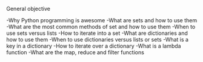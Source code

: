 General objective

-Why Python programming is awesome
-What are sets and how to use them
-What are the most common methods of set and how to use them
-When to use sets versus lists
-How to iterate into a set
-What are dictionaries and how to use them
-When to use dictionaries versus lists or sets
-What is a key in a dictionary
-How to iterate over a dictionary
-What is a lambda function
-What are the map, reduce and filter functions
